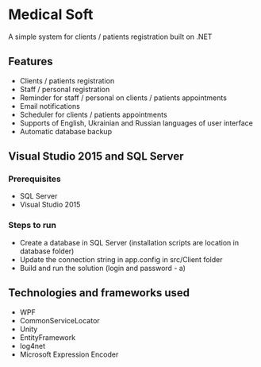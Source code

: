 # Medical Soft
A simple system for clients / patients registration built on .NET

## Features
- Clients / patients registration
- Staff / personal registration
- Reminder for staff / personal on clients / patients appointments
- Email notifications
- Scheduler for clients / patients appointments
- Supports of English, Ukrainian and Russian languages of user interface
- Automatic database backup

## Visual Studio 2015 and SQL Server
### Prerequisites
- SQL Server
- Visual Studio 2015

### Steps to run
- Create a database in SQL Server (installation scripts are location in database folder)
- Update the connection string in app.config in src/Client folder
- Build and run the solution (login and password - a)

## Technologies and frameworks used
- WPF
- CommonServiceLocator
- Unity
- EntityFramework
- log4net
- Microsoft Expression Encoder
